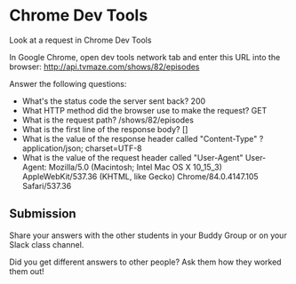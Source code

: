 # Chrome Dev Tools

Look at a request in Chrome Dev Tools

In Google Chrome, open dev tools network tab and enter this URL into the browser: http://api.tvmaze.com/shows/82/episodes


Answer the following questions:

- What's the status code the server sent back?
200
- What HTTP method did the browser use to make the request?
GET
- What is the request path?
/shows/82/episodes
- What is the first line of the response body?
[]
- What is the value of the response header called "Content-Type" ?
application/json; charset=UTF-8
- What is the value of the request header called "User-Agent"
User-Agent: Mozilla/5.0 (Macintosh; Intel Mac OS X 10_15_3) AppleWebKit/537.36 (KHTML, like Gecko) Chrome/84.0.4147.105 Safari/537.36

## Submission

Share your answers with the other students in your Buddy Group or on your Slack class channel.

Did you get different answers to other people? Ask them how they worked them out!
